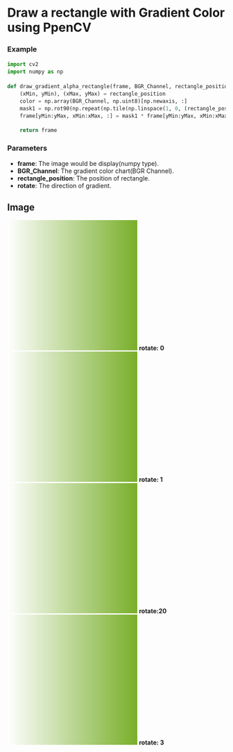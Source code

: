 # Draw a rectangle with Gradient Color using PpenCV
### Example
```python
import cv2
import numpy as np

def draw_gradient_alpha_rectangle(frame, BGR_Channel, rectangle_position, rotate):
    (xMin, yMin), (xMax, yMax) = rectangle_position
    color = np.array(BGR_Channel, np.uint8)[np.newaxis, :]
    mask1 = np.rot90(np.repeat(np.tile(np.linspace(1, 0, (rectangle_position[1][1]-rectangle_position[0][1])), ((rectangle_position[1][0]-rectangle_position[0][0]), 1))[:, :, np.newaxis], 3, axis=2), rotate) 
    frame[yMin:yMax, xMin:xMax, :] = mask1 * frame[yMin:yMax, xMin:xMax, :] + (1-mask1) * color

    return frame
```

### Parameters
* **frame**: The image would be display(numpy type).
* **BGR_Channel**: The gradient color chart(BGR Channel).
* **rectangle_position**: The position of rectangle.
* **rotate**: The direction of gradient.

## Image
![GITHUB]( https://github.com/jerryhouuu/Draw-Gradient-Alpha-Rectangle-using-openCV/blob/master/imgs/example1.jpg "rotate: 0")
**rotate: 0** 
![GITHUB]( https://github.com/jerryhouuu/Draw-Gradient-Alpha-Rectangle-using-openCV/blob/master/imgs/example1.jpg "rotate: 1")
**rotate: 1** 
![GITHUB]( https://github.com/jerryhouuu/Draw-Gradient-Alpha-Rectangle-using-openCV/blob/master/imgs/example1.jpg "rotate: 2")
**rotate:20** 
![GITHUB]( https://github.com/jerryhouuu/Draw-Gradient-Alpha-Rectangle-using-openCV/blob/master/imgs/example1.jpg "rotate: 3")
**rotate: 3** 
